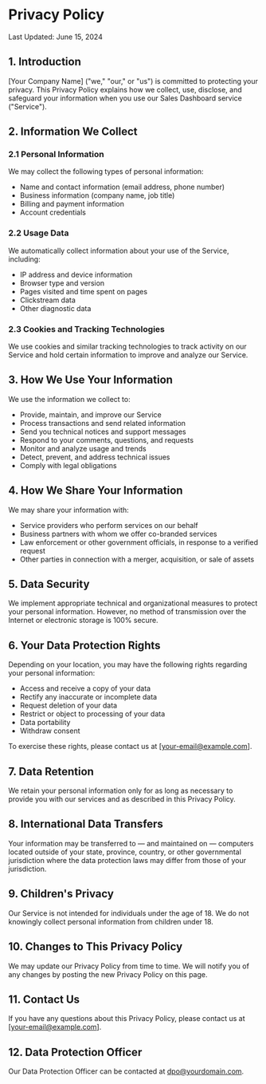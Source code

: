 # Privacy Policy

Last Updated: June 15, 2024

## 1. Introduction

[Your Company Name] ("we," "our," or "us") is committed to protecting your privacy. This Privacy Policy explains how we collect, use, disclose, and safeguard your information when you use our Sales Dashboard service ("Service").

## 2. Information We Collect

### 2.1 Personal Information
We may collect the following types of personal information:
- Name and contact information (email address, phone number)
- Business information (company name, job title)
- Billing and payment information
- Account credentials

### 2.2 Usage Data
We automatically collect information about your use of the Service, including:
- IP address and device information
- Browser type and version
- Pages visited and time spent on pages
- Clickstream data
- Other diagnostic data

### 2.3 Cookies and Tracking Technologies
We use cookies and similar tracking technologies to track activity on our Service and hold certain information to improve and analyze our Service.

## 3. How We Use Your Information

We use the information we collect to:
- Provide, maintain, and improve our Service
- Process transactions and send related information
- Send you technical notices and support messages
- Respond to your comments, questions, and requests
- Monitor and analyze usage and trends
- Detect, prevent, and address technical issues
- Comply with legal obligations

## 4. How We Share Your Information

We may share your information with:
- Service providers who perform services on our behalf
- Business partners with whom we offer co-branded services
- Law enforcement or other government officials, in response to a verified request
- Other parties in connection with a merger, acquisition, or sale of assets

## 5. Data Security

We implement appropriate technical and organizational measures to protect your personal information. However, no method of transmission over the Internet or electronic storage is 100% secure.

## 6. Your Data Protection Rights

Depending on your location, you may have the following rights regarding your personal information:
- Access and receive a copy of your data
- Rectify any inaccurate or incomplete data
- Request deletion of your data
- Restrict or object to processing of your data
- Data portability
- Withdraw consent

To exercise these rights, please contact us at [your-email@example.com].

## 7. Data Retention

We retain your personal information only for as long as necessary to provide you with our services and as described in this Privacy Policy.

## 8. International Data Transfers

Your information may be transferred to — and maintained on — computers located outside of your state, province, country, or other governmental jurisdiction where the data protection laws may differ from those of your jurisdiction.

## 9. Children's Privacy

Our Service is not intended for individuals under the age of 18. We do not knowingly collect personal information from children under 18.

## 10. Changes to This Privacy Policy

We may update our Privacy Policy from time to time. We will notify you of any changes by posting the new Privacy Policy on this page.

## 11. Contact Us

If you have any questions about this Privacy Policy, please contact us at [your-email@example.com].

## 12. Data Protection Officer

Our Data Protection Officer can be contacted at [dpo@yourdomain.com](mailto:dpo@yourdomain.com).
